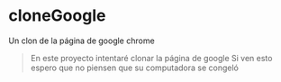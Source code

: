 # cloneGoogle
Un clon de la página de google chrome
> En este proyecto intentaré clonar la página de google
> Si ven esto espero que no piensen que su computadora se congeló